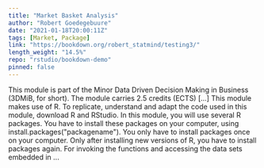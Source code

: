 ```yaml
---
title: "Market Basket Analysis"
author: "Robert Goedegebuure"
date: "2021-01-18T20:00:11Z"
tags: [Market, Package]
link: "https://bookdown.org/robert_statmind/testing3/"
length_weight: "14.5%"
repo: "rstudio/bookdown-demo"
pinned: false
---
```


This module is part of the Minor Data Driven Decision Making in Business (3DMiB, for short). The module carries 2.5 credits (ECTS) [...] This module makes use of R. To replicate, understand and adapt the code used in this module, download R and RStudio. In this module, you will use several R packages. You have to install these packages on your computer, using install.packages("packagename"). You only have to install packages once on your computer. Only after installing new versions of R, you have to install packages again. For invoking the functions and accessing the data sets embedded in ...
